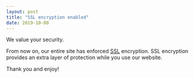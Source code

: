 ```yaml
---
layout: post
title: "SSL encryption enabled"
date: 2019-10-08
---
```


We value your security.

From now on, our entire site has enforced [SSL](https://en.wikipedia.org/wiki/Transport_Layer_Security) encryption. SSL encryption provides an extra layer of protection while you use our website.

Thank you and enjoy!

